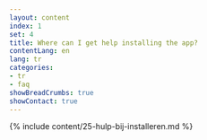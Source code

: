 ```yaml
---
layout: content
index: 1
set: 4
title: Where can I get help installing the app?
contentLang: en
lang: tr
categories:
- tr
- faq
showBreadCrumbs: true
showContact: true
---
```

{% include content/25-hulp-bij-installeren.md %}
